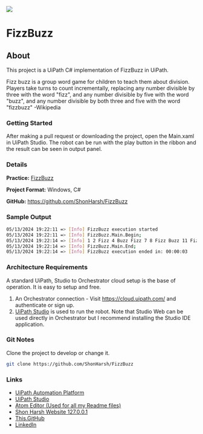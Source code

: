 ![](https://shonharsh.github.io/curriculum-vitae/images/uipath-logo.png)

#  FizzBuzz

## About

This project is a UiPath C# implementation of FizzBuzz in UiPath.

Fizz buzz is a group word game for children to teach them about division. Players take turns to count incrementally, replacing any number divisible by three with the word "fizz", and any number divisible by five with the word "buzz", and any number divisible by both three and five with the word "fizzbuzz" -Wikipedia

### Getting Started

After making a pull request or downloading the project, open the Main.xaml in UiPath Studio.  The robot can be run with the play button in the ribbon and the result can be seen in output panel.

### Details

**Practice:** [FizzBuzz](https://en.wikipedia.org/wiki/Fizz_buzz)

**Project Format:** Windows, C#

**GitHub:** https://github.com/ShonHarsh/FizzBuzz

### Sample Output

```sh
05/13/2024 19:22:11 => [Info] FizzBuzz execution started
05/13/2024 19:22:11 => [Info] FizzBuzz.Main.Begin;
05/13/2024 19:22:14 => [Info] 1 2 Fizz 4 Buzz Fizz 7 8 Fizz Buzz 11 Fizz 13 14 FizzBuzz 16 17 Fizz 19 Buzz
05/13/2024 19:22:14 => [Info] FizzBuzz.Main.End;
05/13/2024 19:22:14 => [Info] FizzBuzz execution ended in: 00:00:03
```

### Architecture Requirements

A standard UiPath, Studio to Orchestrator cloud setup is the base of operation.  It is easy to setup and free.
1. An Orchestrator connection - Visit https://cloud.uipath.com/ and authenticate or sign up.
2. [UiPath Studio](https://www.uipath.com/product/studio) is used to run the robot.  Note that Studio Web can be used directly in Orchestrator but I recommend installing the Studio IDE application.

### Git Notes

Clone the project to develop or change it.

```sh
git clone https://github.com/ShonHarsh/FizzBuzz
```

### Links
- [UiPath Automation Platform](https://www.uipath.com/)
- [UiPath Studio](https://www.uipath.com/product/studio)- [Atom Editor (Used for all my Readme files)](https://atom-editor.cc/)
- [Shon Harsh Website 127.0.0.1](https://shonharsh.github.io/curriculum-vitae/index.html)
- [This.GitHub](https://github.com/shonharsh)
- [LinkedIn](https://www.linkedin.com/in/shonharsh/)
